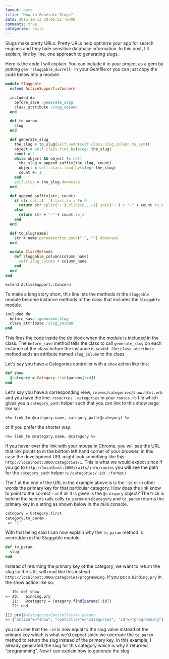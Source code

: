 ```yaml
---
layout: post
title: "How to Generate Slugs"
date: 2015-10-13 20:06:52 -0700
comments: true
categories: rails
---
```

Slugs make pretty URLs. Pretty URLs help optimize your app for search engines and they
hide sensitive database information. In this post, I'll explain, line by line, one approach
to generating slugs. <!--more-->

Here is the code I will explain. You can include it in your project as
a gem by putting ``gem 'sluggable_durrell'`` in your Gemfile or you can just copy
the code below into a module.

```ruby
module Sluggable
  extend ActiveSupport::Concern

  included do
    before_save :generate_slug
    class_attribute :slug_column
  end

  def to_param
    slug
  end

  def generate_slug
    the_slug = to_slug(self.send(self.class.slug_column.to_sym))
    object = self.class.find_by(slug: the_slug)
    count = 2
    while object && object != self
      the_slug = append_suffix(the_slug, count)
      object = self.class.find_by(slug: the_slug)
      count += 1
    end
    self.slug = the_slug.downcase
  end

  def append_suffix(str, count)
    if str.split('-').last.to_i != 0
      return str.split('-').slice(0...-1).join('-') + "-" + count.to_s
    else
      return str + "-" + count.to_s
    end
  end

  def to_slug(name)
    str = name.parameterize.gsub("_", "").downcase
  end

  module ClassMethods
    def sluggable_column(column_name)
      self.slug_column = column_name
    end
  end
end
```

```
extend ActiveSupport::Concern
```
To make a long story short, this line lets the methods
in the ``Sluggable`` module become instance methods of the class that includes the ``Sluggable`` module.

```ruby
included do
  before_save :generate_slug
  class_attribute :slug_column
end
```
This fires the code inside the do block when the module is included in the class.
The ``before_save`` method tells the class to call ``generate_slug`` on each instance of the class
before the instance is saved. The ``class_attribute`` method adds an attribute named ``slug_column`` to the
class.

Let's say you have a Categories controller with a ``show`` action like this:

```ruby
def show
  @category = Category.find(params[:id])
end
```

Let's say you have a corresponding view, ``/views/categories/show.html.erb`` and you have the line: ``resources :categories``
in your ``routes.rb`` file which gives you a ``category_path``
helper such that you can link to this show page like so:
```erb
<%= link_to @category.name, category_path(@category) %>
```
or if you prefer the shorter way:
```erb
<%= link_to @category.name, @category %>
```

If you hover over the link with your mouse in Chrome, you will see the URL
that link points to in the bottom left hand corner of your browser. In this case
the development URL might look something like this:
``http://localhost:3000/categories/1``. This is what we would expect since if you go to
``http://localhost:3000/rails/info/routes`` you will see the path for the ``category_path`` helper
is ``/categories/:id(.:format)``.

The 1 at the end of the URL in the example above is is the ``:id`` or in other words the
primary key for that particular category. How does the link know to point to the correct ``:id`` if
all it is given is the ``@category`` object? The trick is behind the scenes rails calls ``to_param`` on
``@category`` and ``to_param`` returns the primary key in a string as shown below in the rails console.

```bash
category = Category.first
category.to_param
 => "1"
```
With that being said I can now explain why the ``to_param`` method is overridden in the Sluggable module:

```ruby
def to_param
  slug
end
```

Instead of returning the primary key of the category, we want to return the slug so the URL
will read like this instead ``http://localhost:3000/categories/programming``. If you put a
``binding.pry`` in the show action like so:

```bash
   19: def show
=> 20:   binding.pry
   21:   @category = Category.find(params[:id])
   22: end

[1] pry(#<CategoriesController>)> params
=> {"action"=>"show", "controller"=>"categories", "id"=>"programming"}
```
you can see that the ``:id`` is now equal to the slug value instead of the primary key which is what we'd
expect since we overrode the ``to_param`` method to return the slug instead of the primary key. In this example,
I already generated the slug for this category which is why it returned "programming". Now I can explain how to
generate the slug.













